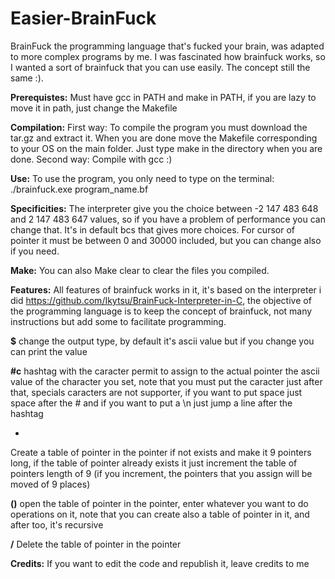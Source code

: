# Easier-BrainFuck
BrainFuck the programming language that's fucked your brain, was adapted to more complex programs by me. I was fascinated how brainfuck works, so I wanted a sort of brainfuck that you can use easily. The concept still the same :).

**Prerequistes:**
Must have gcc in PATH and make in PATH, if you are lazy to move it in path, just change the Makefile

**Compilation:**
First way: To compile the program you must download the tar.gz and extract it. When you are done move the Makefile corresponding to your OS on the main folder.
Just type make in the directory when you are done.
Second way: Compile with gcc :)

**Use:**
To use the program, you only need to type on the terminal:
./brainfuck.exe program_name.bf

**Specificities:**
The interpreter give you the choice between -2 147 483 648 and 2 147 483 647 values, so if you have a problem of performance you can change that.
It's in default bcs that gives more choices.
For cursor of pointer it must be between 0 and 30000 included, but you can change also if you need.

**Make:**
You can also Make clear to clear the files you compiled.

**Features:**
All features of brainfuck works in it, it's based on the interpreter i did https://github.com/Ikytsu/BrainFuck-Interpreter-in-C, the objective of the programming language is to keep the concept of brainfuck, not many instructions but add some to facilitate programming.

**$** 
change the output type, by default it's ascii value but if you change you can print the value

**#c** 
hashtag with the caracter permit to assign to the actual pointer the ascii value of the character you set, note that you must put the caracter just after that, specials caracters are not supporter, if you want to put space just space after the # and if you want to put a \n just jump a line after the hashtag

*
Create a table of pointer in the pointer if not exists and make it 9 pointers long, if the table of pointer already exists it just increment the table of pointers length of 9 (if you increment, the pointers that you assign will be moved of 9 places)

**()**
open the table of pointer in the pointer, enter whatever you want to do operations on it, note that you can create also a table of pointer in it, and after too, it's recursive

**/**
Delete the table of pointer in the pointer

**Credits:**
If you want to edit the code and republish it, leave credits to me
